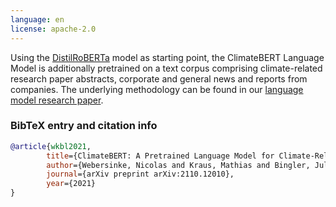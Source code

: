 ```yaml
---
language: en
license: apache-2.0
---
```


Using the [DistilRoBERTa](https://huggingface.co/distilroberta-base) model as starting point, the ClimateBERT Language Model is additionally pretrained on a text corpus comprising climate-related research paper abstracts, corporate and general news and reports from companies. The underlying methodology can be found in our [language model research paper](https://arxiv.org/abs/2110.12010).

### BibTeX entry and citation info

```bibtex
@article{wkbl2021,
        title={ClimateBERT: A Pretrained Language Model for Climate-Related Text},
        author={Webersinke, Nicolas and Kraus, Mathias and Bingler, Julia and Leippold, Markus},
        journal={arXiv preprint arXiv:2110.12010},
        year={2021}
}
```